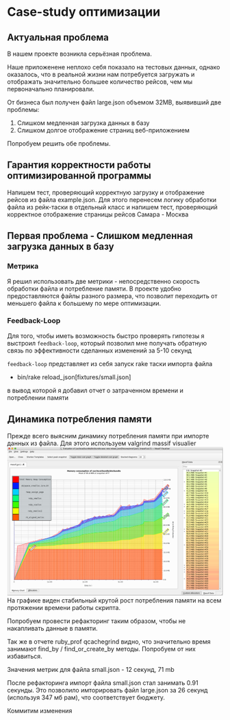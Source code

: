 # Case-study оптимизации

## Актуальная проблема
В нашем проекте возникла серьёзная проблема.

Наше приложенене неплохо себя показало на тестовых данных, однако оказалось, что в реальной жизни нам потребуется
загружать и отображать значительно большее количество рейсов, чем мы первоначально планировали.

От бизнеса был получен файл large.json объемом 32MB, выявивший две проблемы: 

1) Слишком медленная загрузка данных в базу
2) Слишком долгое отображение страниц веб-приложением

Попробуем решить обе проблемы. 

## Гарантия корректности работы оптимизированной программы
Напишем тест, проверяющий корректную загрузку и отображение рейсов из файла example.json. Для этого перенесем
логику обработки файла из рейк-таски в отдельный класс и напишем тест, проверяющий корректное отображение страницы
рейсов Самара - Москва

## Первая проблема - Слишком медленная загрузка данных в базу

### Метрика
Я решил использовать две метрики -  непосредственно скорость обработки файла и потребление памяти.
В проекте удобно предоставляются файлы разного размера, что позволит переходить от меньшего файла к большему по мере
оптимизации. 

### Feedback-Loop
Для того, чтобы иметь возможность быстро проверять гипотезы я выстроил `feedback-loop`,
который позволил мне получать обратную связь по эффективности сделанных изменений за 5-10 секунд

`feedback-loop` представляет из себя запуск rake таски импорта файла

- bin/rake reload_json[fixtures/small.json]

в вывод которой я добавил отчет о затраченном времени и потреблении памяти

## Динамика потребления памяти
Прежде всего выясним динамику потребления памяти при импорте данных из файла. Для этого
используем valgrind massif visualier
![valgrind massif visualier](./img/2019-09-08.png)
На графике виден стабильный крутой рост потребления памяти на всем протяжении времени работы скрипта.

Попробуем провести рефакторинг таким образом, чтобы не накапливать данные в памяти.

Так же в отчете ruby_prof qcachegrind видно, что значительно время занимают find_by / 
find_or_create_by методы. Попробуем от них избавиться. 

Значения метрик для файла small.json - 12 секунд, 71 mb

После рефакторинга импорт файла small.json стал занимать 0.91 секунды. Это позволило
имторировать файл large.json за 26 секунд (используя 347 мб рам), что соответствует бюджету.

Коммитим изменения